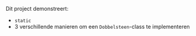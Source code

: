 Dit project demonstreert:

- `static`
- 3 verschillende manieren om een `Dobbelsteen`-class te implementeren

